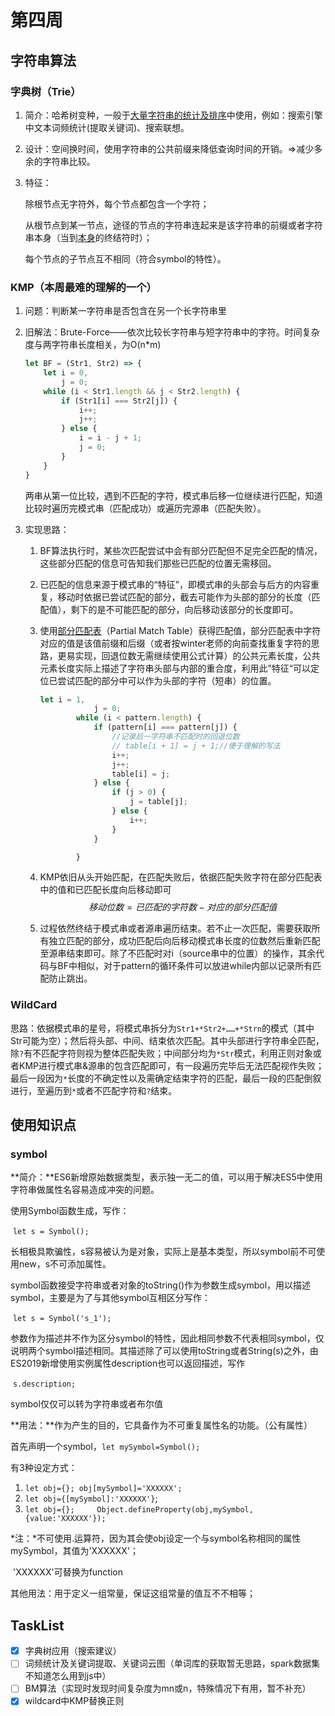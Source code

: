 # 第四周

## 字符串算法

### 字典树（Trie）

1. 简介：哈希树变种，一般于<u>大量字符串的统计及排序</u>中使用，例如：搜索引擎中文本词频统计(提取关键词)、搜索联想。

2. 设计：空间换时间，使用字符串的公共前缀来降低查询时间的开销。=>减少多余的字符串比较。

3. 特征：

   除根节点无字符外，每个节点都包含一个字符；

   从根节点到某一节点，途径的节点的字符串连起来是该字符串的前缀或者字符串本身（当到<u>本身</u>的终结符时）；

   每个节点的子节点互不相同（符合symbol的特性）。

### KMP（本周最难的理解的一个）

1. 问题：判断某一字符串是否包含在另一个长字符串里

2. 旧解法：Brute-Force——依次比较长字符串与短字符串中的字符。时间复杂度与两字符串长度相关，为O(n*m)

   ```javascript
   let BF = (Str1, Str2) => {
       let i = 0,
           j = 0;
       while (i < Str1.length && j < Str2.length) {
           if (Str1[i] === Str2[j]) {
               i++;
               j++;
           } else {
               i = i - j + 1;
               j = 0;
           }
       }
   }
   ```

   两串从第一位比较，遇到不匹配的字符，模式串后移一位继续进行匹配，知道比较时遍历完模式串（匹配成功）或遍历完源串（匹配失败）。
   
3. 实现思路：

   1. BF算法执行时，某些次匹配尝试中会有部分匹配但不足完全匹配的情况，这些部分匹配的信息可告知我们那些已匹配的位置无需移回。

   2. 已匹配的信息来源于模式串的“特征”，即模式串的头部会与后方的内容重复，移动时依据已尝试匹配的部分，截去可能作为头部的部分的长度（匹配值），剩下的是不可能匹配的部分，向后移动该部分的长度即可。

   3. 使用<u>部分匹配表</u>（Partial Match Table）获得匹配值，部分匹配表中字符对应的值是该值前缀和后缀（或者按winter老师的向前查找重复字符的思路，更易实现，回退位数无需继续使用公式计算）的公共元素长度，公共元素长度实际上描述了字符串头部与内部的重合度，利用此”特征“可以定位已尝试匹配的部分中可以作为头部的字符（短串）的位置。

      ```javascript
      let i = 1,
                  j = 0;
              while (i < pattern.length) {
                  if (pattern[i] === pattern[j]) {
                      //记录后一字符串不匹配时的回退位数
                      // table[i + 1] = j + 1;//便于理解的写法
                      i++;
                      j++;
                      table[i] = j;
                  } else {
                      if (j > 0) {
                          j = table[j];
                      } else {
                          i++;
                      }
                  }
      
              }
      ```

      

   4. KMP依旧从头开始匹配，在匹配失败后，依据匹配失败字符在部分匹配表中的值和已匹配长度向后移动即可
      $$
      移动位数 = 已匹配的字符数 - 对应的部分匹配值
      $$

   5. 过程依然终结于模式串或者源串遍历结束。若不止一次匹配，需要获取所有独立匹配的部分，成功匹配后向后移动模式串长度的位数然后重新匹配至源串结束即可。除了不匹配时对i（source串中的位置）的操作，其余代码与BF中相似，对于pattern的循环条件可以放进while内部以记录所有匹配防止跳出。

### WildCard

思路：依据模式串的星号，将模式串拆分为`Str1+*Str2+……+*Strn`的模式（其中Str可能为空）；然后将头部、中间、结束依次匹配。其中头部进行字符串全匹配，除`?`有不匹配字符则视为整体匹配失败；中间部分均为`*Str`模式，利用正则对象或者KMP进行模式串&源串的包含匹配即可，有一段遍历完毕后无法匹配视作失败；最后一段因为`*`长度的不确定性以及需确定结束字符的匹配，最后一段的匹配倒叙进行，至遍历到`*`或者不匹配字符和`?`结束。

## 使用知识点

### symbol

**简介：**ES6新增原始数据类型，表示独一无二的值，可以用于解决ES5中使用字符串做属性名容易造成冲突的问题。

使用Symbol函数生成，写作：

​	`let s = Symbol();`

长相极具欺骗性，s容易被认为是对象，实际上是基本类型，所以symbol前不可使用new，s不可添加属性。

symbol函数接受字符串或者对象的toString()作为参数生成symbol，用以描述symbol，主要是为了与其他symbol互相区分写作：

​	`let s = Symbol('s_1');`

参数作为描述并不作为区分symbol的特性，因此相同参数不代表相同symbol，仅说明两个symbol描述相同。其描述除了可以使用toString或者String(s)之外，由ES2019新增使用实例属性description也可以返回描述，写作

​	`s.description;`

symbol仅仅可以转为字符串或者布尔值

**用法：**作为产生的目的，它具备作为不可重复属性名的功能。（公有属性）

首先声明一个symbol，`let mySymbol=Symbol();`

有3种设定方式：

1. `let obj={};	obj[mySymbol]='XXXXXX';`
2. `let obj={[mySymbol]:'XXXXXX'}`;
3. `let obj={}; 	Object.defineProperty(obj,mySymbol,{value:'XXXXXX'});`

*注：*不可使用.运算符，因为其会使obj设定一个与symbol名称相同的属性mySymbol，其值为'XXXXXX'；

​		'XXXXXX'可替换为function

其他用法：用于定义一组常量，保证这组常量的值互不不相等；

## TaskList

- [x] 字典树应用（搜索建议）
- [ ] 词频统计及关键词提取、关键词云图（单词库的获取暂无思路，spark数据集不知道怎么用到js中）
- [ ] BM算法（实现时发现时间复杂度为mn或n，特殊情况下有用，暂不补充）
- [x] wildcard中KMP替换正则